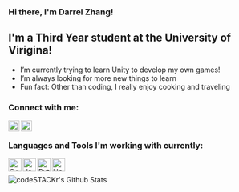 ### Hi there, I'm Darrel Zhang!

## I'm a Third Year student at the University of Virigina!
- I’m currently trying to learn Unity to develop my own games!
- I’m always looking for more new things to learn 
- Fun fact: Other than coding, I really enjoy cooking and traveling 

### Connect with me:

[<img align="left" alt="codeSTACKr | LinkedIn" width="22px" src="https://cdn.jsdelivr.net/npm/simple-icons@v3/icons/linkedin.svg" />][linkedin]
[<img align="left" alt="codeSTACKr | Instagram" width="22px" src="https://cdn.jsdelivr.net/npm/simple-icons@v3/icons/facebook.svg" />][facebook]

<br />

### Languages and Tools I'm working with currently:
<!---C++ image -->
<img align="left" alt="C++" width="26px" src="https://sdtimes.com/wp-content/uploads/2018/03/cpppp.png" />
<!---Java -->
<img align="left" alt="Java" width="26px" src="https://www.oracle.com/a/ocom/img/cb71-java-logo.png" />
<!---Python -->
<img align="left" alt="Python" width="26px" src="https://upload.wikimedia.org/wikipedia/commons/thumb/c/c3/Python-logo-notext.svg/600px-Python-logo-notext.svg.png" />
<!---Unity -->
<img align="left" alt="Unity" width="26px" src="https://images.techhive.com/images/article/2015/03/unity-logo-100571261-large.jpg" />

<br />
<br />

<img align="left" alt="codeSTACKr's Github Stats" src="https://github-readme-stats.codestackr.vercel.app/api?username=dzhang1024&show_icons=true&hide_border=true" />

[facebook]:https://www.facebook.com/dzhang.24
[linkedin]:https://www.linkedin.com/in/darrel-zhang/